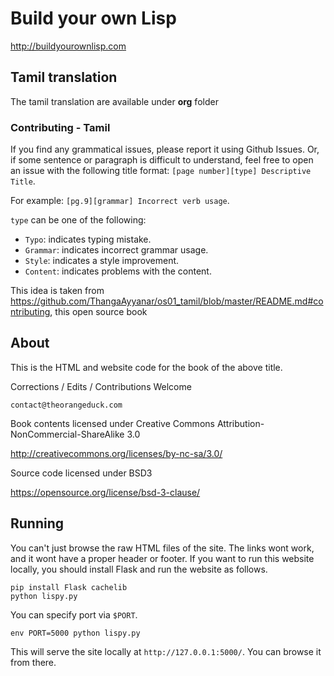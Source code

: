 Build your own Lisp
===================

http://buildyourownlisp.com

Tamil translation
-----------------

The tamil translation are available under **org** folder

### Contributing - Tamil

If you find any grammatical issues, please report it using Github Issues. Or, if
some sentence or paragraph is difficult to understand, feel free to open an
issue with the following title format: `[page number][type] Descriptive Title`.

For example: `[pg.9][grammar] Incorrect verb usage`.

`type` can be one of the following:

- `Typo`: indicates typing mistake.
- `Grammar`: indicates incorrect grammar usage.
- `Style`: indicates a style improvement.
- `Content`: indicates problems with the content.

This idea is taken from https://github.com/ThangaAyyanar/os01_tamil/blob/master/README.md#contributing, this open source book


About
-----

This is the HTML and website code for the book of the above title.

Corrections / Edits / Contributions Welcome

`contact@theorangeduck.com`

Book contents licensed under Creative Commons Attribution-NonCommercial-ShareAlike 3.0

http://creativecommons.org/licenses/by-nc-sa/3.0/

Source code licensed under BSD3

https://opensource.org/license/bsd-3-clause/


Running
-------

You can't just browse the raw HTML files of the site. The links wont work, and it wont have a proper header or footer. If you want to run this website locally, you should install Flask and run the website as follows.

```
pip install Flask cachelib
python lispy.py
```

You can specify port via `$PORT`.

```
env PORT=5000 python lispy.py
```

This will serve the site locally at `http://127.0.0.1:5000/`. You can browse it from there.

